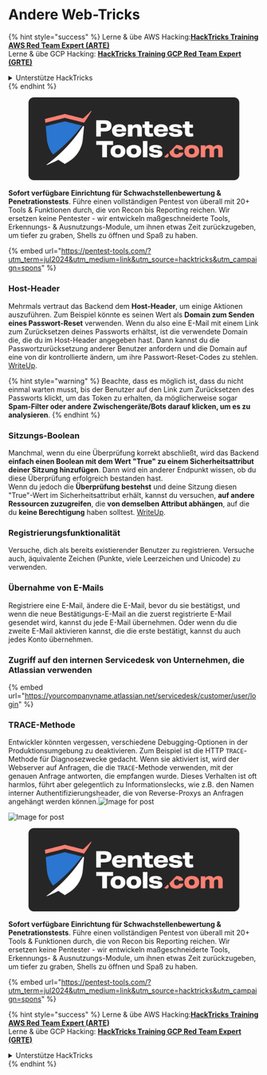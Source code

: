 # Andere Web-Tricks

{% hint style="success" %}
Lerne & übe AWS Hacking:<img src="/.gitbook/assets/arte.png" alt="" data-size="line">[**HackTricks Training AWS Red Team Expert (ARTE)**](https://training.hacktricks.xyz/courses/arte)<img src="/.gitbook/assets/arte.png" alt="" data-size="line">\
Lerne & übe GCP Hacking: <img src="/.gitbook/assets/grte.png" alt="" data-size="line">[**HackTricks Training GCP Red Team Expert (GRTE)**<img src="/.gitbook/assets/grte.png" alt="" data-size="line">](https://training.hacktricks.xyz/courses/grte)

<details>

<summary>Unterstütze HackTricks</summary>

* Überprüfe die [**Abonnementpläne**](https://github.com/sponsors/carlospolop)!
* **Tritt der** 💬 [**Discord-Gruppe**](https://discord.gg/hRep4RUj7f) oder der [**Telegram-Gruppe**](https://t.me/peass) bei oder **folge** uns auf **Twitter** 🐦 [**@hacktricks\_live**](https://twitter.com/hacktricks\_live)**.**
* **Teile Hacking-Tricks, indem du PRs zu den** [**HackTricks**](https://github.com/carlospolop/hacktricks) und [**HackTricks Cloud**](https://github.com/carlospolop/hacktricks-cloud) GitHub-Repos einreichst.

</details>
{% endhint %}

<figure><img src="/.gitbook/assets/pentest-tools.svg" alt=""><figcaption></figcaption></figure>

**Sofort verfügbare Einrichtung für Schwachstellenbewertung & Penetrationstests**. Führe einen vollständigen Pentest von überall mit 20+ Tools & Funktionen durch, die von Recon bis Reporting reichen. Wir ersetzen keine Pentester - wir entwickeln maßgeschneiderte Tools, Erkennungs- & Ausnutzungs-Module, um ihnen etwas Zeit zurückzugeben, um tiefer zu graben, Shells zu öffnen und Spaß zu haben.

{% embed url="https://pentest-tools.com/?utm_term=jul2024&utm_medium=link&utm_source=hacktricks&utm_campaign=spons" %}

### Host-Header

Mehrmals vertraut das Backend dem **Host-Header**, um einige Aktionen auszuführen. Zum Beispiel könnte es seinen Wert als **Domain zum Senden eines Passwort-Reset** verwenden. Wenn du also eine E-Mail mit einem Link zum Zurücksetzen deines Passworts erhältst, ist die verwendete Domain die, die du im Host-Header angegeben hast. Dann kannst du die Passwortzurücksetzung anderer Benutzer anfordern und die Domain auf eine von dir kontrollierte ändern, um ihre Passwort-Reset-Codes zu stehlen. [WriteUp](https://medium.com/nassec-cybersecurity-writeups/how-i-was-able-to-take-over-any-users-account-with-host-header-injection-546fff6d0f2).

{% hint style="warning" %}
Beachte, dass es möglich ist, dass du nicht einmal warten musst, bis der Benutzer auf den Link zum Zurücksetzen des Passworts klickt, um das Token zu erhalten, da möglicherweise sogar **Spam-Filter oder andere Zwischengeräte/Bots darauf klicken, um es zu analysieren**.
{% endhint %}

### Sitzungs-Boolean

Manchmal, wenn du eine Überprüfung korrekt abschließt, wird das Backend **einfach einen Boolean mit dem Wert "True" zu einem Sicherheitsattribut deiner Sitzung hinzufügen**. Dann wird ein anderer Endpunkt wissen, ob du diese Überprüfung erfolgreich bestanden hast.\
Wenn du jedoch die **Überprüfung bestehst** und deine Sitzung diesen "True"-Wert im Sicherheitsattribut erhält, kannst du versuchen, **auf andere Ressourcen zuzugreifen**, die **von demselben Attribut abhängen**, auf die du **keine Berechtigung** haben solltest. [WriteUp](https://medium.com/@ozguralp/a-less-known-attack-vector-second-order-idor-attacks-14468009781a).

### Registrierungsfunktionalität

Versuche, dich als bereits existierender Benutzer zu registrieren. Versuche auch, äquivalente Zeichen (Punkte, viele Leerzeichen und Unicode) zu verwenden.

### Übernahme von E-Mails

Registriere eine E-Mail, ändere die E-Mail, bevor du sie bestätigst, und wenn die neue Bestätigungs-E-Mail an die zuerst registrierte E-Mail gesendet wird, kannst du jede E-Mail übernehmen. Oder wenn du die zweite E-Mail aktivieren kannst, die die erste bestätigt, kannst du auch jedes Konto übernehmen.

### Zugriff auf den internen Servicedesk von Unternehmen, die Atlassian verwenden

{% embed url="https://yourcompanyname.atlassian.net/servicedesk/customer/user/login" %}

### TRACE-Methode

Entwickler könnten vergessen, verschiedene Debugging-Optionen in der Produktionsumgebung zu deaktivieren. Zum Beispiel ist die HTTP `TRACE`-Methode für Diagnosezwecke gedacht. Wenn sie aktiviert ist, wird der Webserver auf Anfragen, die die `TRACE`-Methode verwenden, mit der genauen Anfrage antworten, die empfangen wurde. Dieses Verhalten ist oft harmlos, führt aber gelegentlich zu Informationslecks, wie z.B. den Namen interner Authentifizierungsheader, die von Reverse-Proxys an Anfragen angehängt werden können.![Image for post](https://miro.medium.com/max/60/1\*wDFRADTOd9Tj63xucenvAA.png?q=20)

![Image for post](https://miro.medium.com/max/1330/1\*wDFRADTOd9Tj63xucenvAA.png)


<figure><img src="/.gitbook/assets/pentest-tools.svg" alt=""><figcaption></figcaption></figure>

**Sofort verfügbare Einrichtung für Schwachstellenbewertung & Penetrationstests**. Führe einen vollständigen Pentest von überall mit 20+ Tools & Funktionen durch, die von Recon bis Reporting reichen. Wir ersetzen keine Pentester - wir entwickeln maßgeschneiderte Tools, Erkennungs- & Ausnutzungs-Module, um ihnen etwas Zeit zurückzugeben, um tiefer zu graben, Shells zu öffnen und Spaß zu haben.

{% embed url="https://pentest-tools.com/?utm_term=jul2024&utm_medium=link&utm_source=hacktricks&utm_campaign=spons" %}

{% hint style="success" %}
Lerne & übe AWS Hacking:<img src="/.gitbook/assets/arte.png" alt="" data-size="line">[**HackTricks Training AWS Red Team Expert (ARTE)**](https://training.hacktricks.xyz/courses/arte)<img src="/.gitbook/assets/arte.png" alt="" data-size="line">\
Lerne & übe GCP Hacking: <img src="/.gitbook/assets/grte.png" alt="" data-size="line">[**HackTricks Training GCP Red Team Expert (GRTE)**<img src="/.gitbook/assets/grte.png" alt="" data-size="line">](https://training.hacktricks.xyz/courses/grte)

<details>

<summary>Unterstütze HackTricks</summary>

* Überprüfe die [**Abonnementpläne**](https://github.com/sponsors/carlospolop)!
* **Tritt der** 💬 [**Discord-Gruppe**](https://discord.gg/hRep4RUj7f) oder der [**Telegram-Gruppe**](https://t.me/peass) bei oder **folge** uns auf **Twitter** 🐦 [**@hacktricks\_live**](https://twitter.com/hacktricks\_live)**.**
* **Teile Hacking-Tricks, indem du PRs zu den** [**HackTricks**](https://github.com/carlospolop/hacktricks) und [**HackTricks Cloud**](https://github.com/carlospolop/hacktricks-cloud) GitHub-Repos einreichst.

</details>
{% endhint %}
